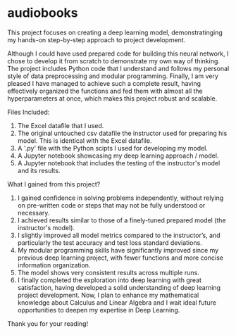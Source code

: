 # audiobooks
This project focuses on creating a deep learning model, demonstratinging my hands-on step-by-step approach to project development.

Although I could have used prepared code for building this neural network, I chose to develop it from scratch to demonstrate my own way of thinking. The project includes Python code that I understand and follows my personal style of data preprocessing and modular programming. Finally, I am very pleased I have managed to achieve such a complete result, having effectively organized the functions and fed them with almost all the hyperparameters at once, which makes this project robust and scalable. 

Files Included:
1) The Excel datafile that I used.
2) The original untouched csv datafile the instructor used for preparing his model. This is identical with the Excel datafile.
3) A '.py' file with the Python scipts I used for developing my model.
4) A Jupyter notebook showcasing my deep learning approach / model.
5) A Jupyter notebook that includes the testing of the instructor's model and its results.

What I gained from this project?
1) I gained confidence in solving problems independently, without relying on pre-written code or steps that may not be fully understood or necessary.
2) I achieved results similar to those of a finely-tuned prepared model (the instructor's model).
3) I slightly improved all model metrics compared to the instructor’s, and particularly the test accuracy and test loss standard deviations.
4) My modular programming skills have significantly improved since my previous deep learning project, with fewer functions and more concise information organization.
5) The model shows very consistent results across multiple runs.
6) I finally completed the exploration into deep learning with great satisfaction, having developed a solid understanding of deep learning project development. Now, I plan to enhance my mathematical knowledge about Calculus and Linear Algebra and I wait ideal future opportunities to deepen my expertise in Deep Learning.

Thank you for your reading!
